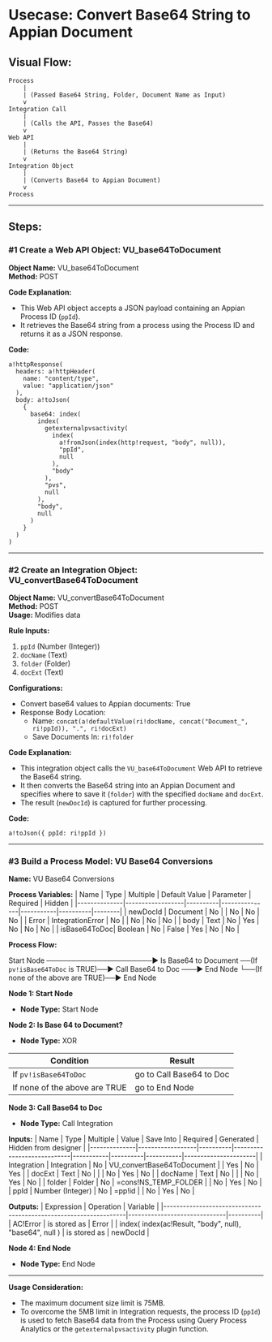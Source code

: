 # Usecase: Convert Base64 String to Appian Document

## Visual Flow:

```
Process
    |
    | (Passed Base64 String, Folder, Document Name as Input)
    v
Integration Call
    |
    | (Calls the API, Passes the Base64)
    v
Web API
    | 
    | (Returns the Base64 String)
    v
Integration Object
    |
    | (Converts Base64 to Appian Document)
    v
Process
```

---

## Steps:

### #1 Create a Web API Object: VU_base64ToDocument

**Object Name:** VU_base64ToDocument  
**Method:** POST

**Code Explanation:**
- This Web API object accepts a JSON payload containing an Appian Process ID (`ppId`).
- It retrieves the Base64 string from a process using the Process ID and returns it as a JSON response.

**Code:**
```apex
a!httpResponse(
  headers: a!httpHeader(
    name: "content/type",
    value: "application/json"
  ),
  body: a!toJson(
    {
      base64: index(
        index(
          getexternalpvsactivity(
            index(
              a!fromJson(index(http!request, "body", null)),
              "ppId",
              null
            ),
            "body"
          ),
          "pvs",
          null
        ),
        "body",
        null
      )
    }
  )
)
```

---

### #2 Create an Integration Object: VU_convertBase64ToDocument

**Object Name:** VU_convertBase64ToDocument  
**Method:** POST  
**Usage:** Modifies data

**Rule Inputs:**
1. `ppId` (Number (Integer))
2. `docName` (Text)
3. `folder` (Folder)
4. `docExt` (Text)

**Configurations:**
- Convert base64 values to Appian documents: True
- Response Body Location:
  - Name: `concat(a!defaultValue(ri!docName, concat("Document_", ri!ppId)), ".", ri!docExt)`
  - Save Documents In: `ri!folder`

**Code Explanation:**
- This integration object calls the `VU_base64ToDocument` Web API to retrieve the Base64 string.
- It then converts the Base64 string into an Appian Document and specifies where to save it (`folder`) with the specified `docName` and `docExt`.
- The result (`newDocId`) is captured for further processing.

**Code:**
```apex
a!toJson({ ppId: ri!ppId })
```

---

### #3 Build a Process Model: VU Base64 Conversions

**Name:** VU Base64 Conversions

**Process Variables:**
| Name         | Type             | Multiple | Default Value | Parameter | Required | Hidden |
|--------------|------------------|----------|---------------|-----------|----------|--------|
| newDocId     | Document         | No       |               | No        | No       | No     |
| Error        | IntegrationError | No       |               | No        | No       | No     |
| body         | Text             | No       | Yes           | No        | No       | No     |
| isBase64ToDoc| Boolean          | No       | False         | Yes       | No       | No     |

**Process Flow:**

Start Node ─────────────────────► Is Base64 to Document ──(If `pv!isBase64ToDoc` is TRUE)──► Call Base64 to Doc ───► End Node
                               └──(If none of the above are TRUE)──► End Node

**Node 1: Start Node**
- **Node Type:** Start Node

**Node 2: Is Base 64 to Document?**
- **Node Type:** XOR

| Condition                     | Result                    |
|-------------------------------|---------------------------|
| If `pv!isBase64ToDoc`         | go to Call Base64 to Doc  |
| If none of the above are TRUE | go to End Node            |

**Node 3: Call Base64 to Doc**
- **Node Type:** Call Integration

**Inputs:**
| Name         | Type             | Multiple | Value                      | Save Into | Required | Generated | Hidden from designer |
|--------------|------------------|----------|----------------------------|-----------|----------|-----------|----------------------|
| Integration  | Integration      | No       | VU_convertBase64ToDocument |           | Yes      | No        | Yes                  |
| docExt       | Text             | No       |                            |           | No       | Yes       | No                   |
| docName      | Text             | No       |                            |               | No       | Yes       | No                   |
| folder       | Folder           | No       | =cons!NS_TEMP_FOLDER       |           | No       | Yes       | No                   |
| ppId         | Number (Integer) | No       | =pp!id                     |           | No       | Yes       | No                   |

**Outputs:**
| Expression                                                       | Operation                    | Variable |
|------------------------------------------------------------------|------------------------------|----------|
| AC!Error                                                         | is stored as                 | Error    |
| index( index(ac!Result, "body", null), "base64", null )          | is stored as                 | newDocId |

**Node 4: End Node**
- **Node Type:** End Node

---

**Usage Consideration:**
- The maximum document size limit is 75MB.
- To overcome the 5MB limit in Integration requests, the process ID (`ppId`) is used to fetch Base64 data from the Process using Query Process Analytics or the `getexternalpvsactivity` plugin function.
